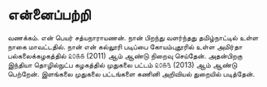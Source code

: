 # என்னைப்பற்றி
வணக்கம். என் பெயர் சத்யநாராயணன். நான் பிறந்து வளர்ந்தது தமிழ்நாட்டில் உள்ள நாகை மாவட்டதில். நான் என் கல்லூரி படிப்பை கோயம்புதூரில் உள்ள அமிர்தா பல்கலைக்கழகத்தில் ௨௦௧௧ (2011) ஆம் ஆண்டு நிறைவு செய்தேன். அதன்பிறகு இந்தியா தொழில்நுட்ப கழகத்தில் முதுகலை பட்டம் ௨௦௧௩ (2013) ஆம் ஆண்டு பெற்றேன். இளங்கலை முதுகலை பட்டங்களை கணினி அறிவியல் துறையில் படித்தேன்.



